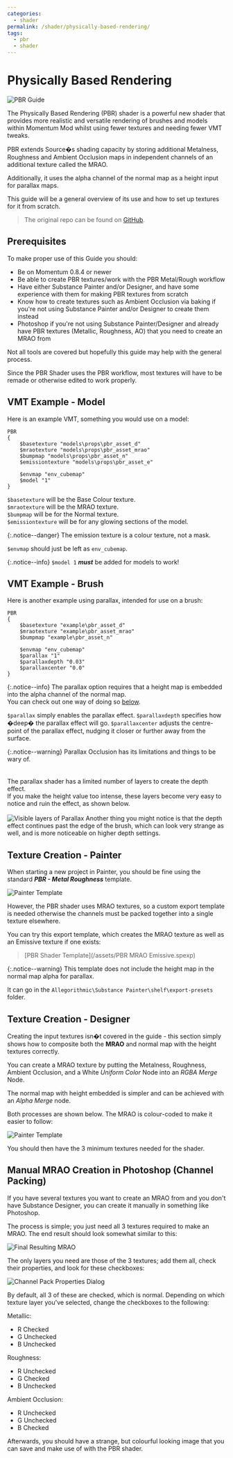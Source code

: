 ```yaml
---
categories:
  - shader
permalink: /shader/physically-based-rendering/
tags:
  - pbr
  - shader
---
```


# Physically Based Rendering

![PBR Guide](/assets/images/guide_headers/guide_pbr_shader.jpg)

The Physically Based Rendering (PBR) shader is a powerful new shader that provides more realistic and versatile rendering of brushes and models within Momentum Mod whilst using fewer textures and needing fewer VMT tweaks.

PBR extends Source�s shading capacity by storing additional Metalness, Roughness and Ambient Occlusion maps in independent channels of an additional texture called the MRAO.

Additionally, it uses the alpha channel of the normal map as a height input for parallax maps.

This guide will be a general overview of its use and how to set up textures for it from scratch.

> The original repo can be found on [GitHub](https://github.com/thexa4/source-pbr).

## Prerequisites

To make proper use of this Guide you should:

- Be on Momentum 0.8.4 or newer
- Be able to create PBR textures/work with the PBR Metal/Rough workflow
- Have either Substance Painter and/or Designer, and have some experience with them for making PBR textures from scratch
- Know how to create textures such as Ambient Occlusion via baking if you're not using Substance Painter and/or Designer to create them instead
- Photoshop if you're not using Substance Painter/Designer and already have PBR textures (Metallic, Roughness, AO) that you need to create an MRAO from

Not all tools are covered but hopefully this guide may help with the general process.

Since the PBR Shader uses the PBR workflow, most textures will have to be remade or otherwise edited to work properly.

## VMT Example - Model

Here is an example VMT, something you would use on a model:

```
PBR
{
	$basetexture "models\props\pbr_asset_d"
	$mraotexture "models\props\pbr_asset_mrao"
	$bumpmap "models\props\pbr_asset_n"
	$emissiontexture "models\props\pbr_asset_e"

	$envmap "env_cubemap"
	$model "1"
}
```

`$basetexture` will be the Base Colour texture.  
`$mraotexture` will be the MRAO texture.  
`$bumpmap` will be for the Normal texture.  
`$emissiontexture` will be for any glowing sections of the model.

{:.notice--danger}
The emission texture is a colour texture, not a mask.

`$envmap` should just be left as `env_cubemap`.

{:.notice--info}
`$model 1` **_must_** be added for models to work!

## VMT Example - Brush

Here is another example using parallax, intended for use on a brush:

```
PBR
{
	$basetexture "example\pbr_asset_d"
	$mraotexture "example\pbr_asset_mrao"
	$bumpmap "example\pbr_asset_n"

	$envmap "env_cubemap"
	$parallax "1"
	$parallaxdepth "0.03"
	$parallaxcenter "0.0"
}
```

{:.notice--info}
The parallax option requires that a height map is embedded into the alpha channel of the normal map.  
You can check out one way of doing so [below](#texture-creation---designer).

`$parallax` simply enables the parallax effect.
`$parallaxdepth` specifies how �deep� the parallax effect will go.
`$parallaxcenter` adjusts the centre-point of the parallax effect, nudging it closer or further away from the surface.

{:.notice--warning}
Parallax Occlusion has its limitations and things to be wary of.<br><br>  
The parallax shader has a limited number of layers to create the depth effect.<br>
If you make the height value too intense, these layers become very easy to notice and ruin the effect, as shown below.<br><br>
![Visible layers of Parallax](/assets/images/pbr_guide/pbr_layer_example.jpg)
Another thing you might notice is that the depth effect continues past the edge of the brush, which can look very strange as well, and is more noticeable on higher depth settings.

## Texture Creation - Painter

When starting a new project in Painter, you should be fine using the standard **_PBR - Metal Roughness_** template.

![Painter Template](\assets\images\pbr_guide\pbr_painter_template.jpg)

However, the PBR shader uses MRAO textures, so a custom export template is needed otherwise the channels must be packed together into a single texture elsewhere.

You can try this export template, which creates the MRAO texture as well as an Emissive texture if one exists:

> [PBR Shader Template](/assets/PBR MRAO Emissive.spexp)

{:.notice--warning}
This template does not include the height map in the normal map alpha for parallax.

It can go in the `Allegorithmic\Substance Painter\shelf\export-presets` folder.

## Texture Creation - Designer

Creating the input textures isn�t covered in the guide - this section simply shows how to composite both the **MRAO** and normal map with the height textures correctly.

You can create a MRAO texture by putting the Metalness, Roughness, Ambient Occlusion, and a White _Uniform Color_ Node into an _RGBA Merge_ Node.

The normal map with height embedded is simpler and can be achieved with an _Alpha Merge_ node.

Both processes are shown below. The MRAO is colour-coded to make it easier to follow:

![Painter Template](\assets\images\pbr_guide\pbr_designer_setup.png)

You should then have the 3 minimum textures needed for the shader.

## Manual MRAO Creation in Photoshop (Channel Packing)

If you have several textures you want to create an MRAO from and you don't have Substance Designer, you can create it manually in something like Photoshop.

The process is simple; you just need all 3 textures required to make an MRAO. The end result should look somewhat similar to this:

![Final Resulting MRAO](\assets\images\pbr_guide\channel_pack_final_result.jpg)

The only layers you need are those of the 3 textures; add them all, check their properties, and look for these checkboxes:

![Channel Pack Properties Dialog](\assets\images\pbr_guide\channel_pack_properties_dialog.jpg)

By default, all 3 of these are checked, which is normal. Depending on which texture layer you've selected, change the checkboxes to the following:

Metallic:

- R Checked
- G Unchecked
- B Unchecked

Roughness:

- R Unchecked
- G Checked
- B Unchecked

Ambient Occlusion:

- R Unchecked
- G Unchecked
- B Checked

Afterwards, you should have a strange, but colourful looking image that you can save and make use of with the PBR shader.
